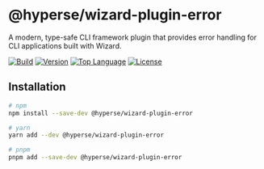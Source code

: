 # @hyperse/wizard-plugin-error

A modern, type-safe CLI framework plugin that provides error handling for CLI applications built with Wizard.

[![Build](https://img.shields.io/github/actions/workflow/status/hyperse-io/wizard/ci-integrity.yml?branch=main&label=ci&logo=github&style=flat-square&labelColor=000000)](https://github.com/hyperse-io/wizard/actions?query=workflow%3ACI)
[![Version](https://img.shields.io/npm/v/%40hyperse%2Fwizard?branch=main&label=version&logo=npm&style=flat-square&labelColor=000000)](https://www.npmjs.com/package/@hyperse/wizard)
[![Top Language](https://img.shields.io/github/languages/top/hyperse-io/wizard?style=flat-square&labelColor=000&color=blue)](https://github.com/hyperse-io/wizard/search?l=typescript)
[![License](https://img.shields.io/badge/license-GPLv3-brightgreen.svg)](https://github.com/hyperse-io/wizard/blob/main/LICENSE.md)

## Installation

```bash
# npm
npm install --save-dev @hyperse/wizard-plugin-error

# yarn
yarn add --dev @hyperse/wizard-plugin-error

# pnpm
pnpm add --save-dev @hyperse/wizard-plugin-error
```
